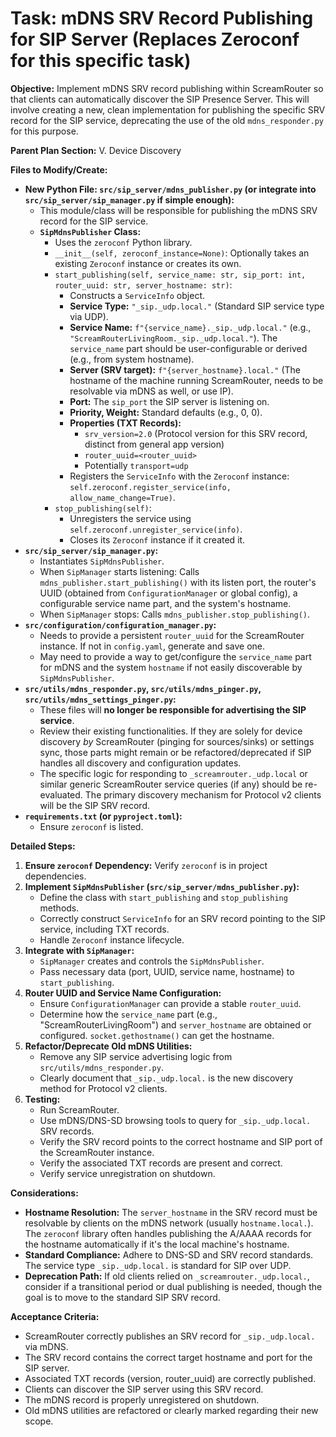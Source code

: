 # Task: mDNS SRV Record Publishing for SIP Server (Replaces Zeroconf for this specific task)

**Objective:** Implement mDNS SRV record publishing within ScreamRouter so that clients can automatically discover the SIP Presence Server. This will involve creating a new, clean implementation for publishing the specific SRV record for the SIP service, deprecating the use of the old `mdns_responder.py` for this purpose.

**Parent Plan Section:** V. Device Discovery

**Files to Modify/Create:**

*   **New Python File: `src/sip_server/mdns_publisher.py` (or integrate into `src/sip_server/sip_manager.py` if simple enough):**
    *   This module/class will be responsible for publishing the mDNS SRV record for the SIP service.
    *   **`SipMdnsPublisher` Class:**
        *   Uses the `zeroconf` Python library.
        *   `__init__(self, zeroconf_instance=None)`: Optionally takes an existing `Zeroconf` instance or creates its own.
        *   `start_publishing(self, service_name: str, sip_port: int, router_uuid: str, server_hostname: str)`:
            *   Constructs a `ServiceInfo` object.
            *   **Service Type:** `"_sip._udp.local."` (Standard SIP service type via UDP).
            *   **Service Name:** `f"{service_name}._sip._udp.local."` (e.g., `"ScreamRouterLivingRoom._sip._udp.local."`). The `service_name` part should be user-configurable or derived (e.g., from system hostname).
            *   **Server (SRV target):** `f"{server_hostname}.local."` (The hostname of the machine running ScreamRouter, needs to be resolvable via mDNS as well, or use IP).
            *   **Port:** The `sip_port` the SIP server is listening on.
            *   **Priority, Weight:** Standard defaults (e.g., 0, 0).
            *   **Properties (TXT Records):**
                *   `srv_version=2.0` (Protocol version for this SRV record, distinct from general app version)
                *   `router_uuid=<router_uuid>`
                *   Potentially `transport=udp`
            *   Registers the `ServiceInfo` with the `Zeroconf` instance: `self.zeroconf.register_service(info, allow_name_change=True)`.
        *   `stop_publishing(self)`:
            *   Unregisters the service using `self.zeroconf.unregister_service(info)`.
            *   Closes its `Zeroconf` instance if it created it.
*   **`src/sip_server/sip_manager.py`:**
    *   Instantiates `SipMdnsPublisher`.
    *   When `SipManager` starts listening: Calls `mdns_publisher.start_publishing()` with its listen port, the router's UUID (obtained from `ConfigurationManager` or global config), a configurable service name part, and the system's hostname.
    *   When `SipManager` stops: Calls `mdns_publisher.stop_publishing()`.
*   **`src/configuration/configuration_manager.py`:**
    *   Needs to provide a persistent `router_uuid` for the ScreamRouter instance. If not in `config.yaml`, generate and save one.
    *   May need to provide a way to get/configure the `service_name` part for mDNS and the system `hostname` if not easily discoverable by `SipMdnsPublisher`.
*   **`src/utils/mdns_responder.py`, `src/utils/mdns_pinger.py`, `src/utils/mdns_settings_pinger.py`:**
    *   These files will **no longer be responsible for advertising the SIP service**.
    *   Review their existing functionalities. If they are solely for device discovery *by* ScreamRouter (pinging for sources/sinks) or settings sync, those parts might remain or be refactored/deprecated if SIP handles all discovery and configuration updates.
    *   The specific logic for responding to `_screamrouter._udp.local` or similar generic ScreamRouter service queries (if any) should be re-evaluated. The primary discovery mechanism for Protocol v2 clients will be the SIP SRV record.
*   **`requirements.txt` (or `pyproject.toml`):**
    *   Ensure `zeroconf` is listed.

**Detailed Steps:**

1.  **Ensure `zeroconf` Dependency:** Verify `zeroconf` is in project dependencies.
2.  **Implement `SipMdnsPublisher` (`src/sip_server/mdns_publisher.py`):**
    *   Define the class with `start_publishing` and `stop_publishing` methods.
    *   Correctly construct `ServiceInfo` for an SRV record pointing to the SIP service, including TXT records.
    *   Handle `Zeroconf` instance lifecycle.
3.  **Integrate with `SipManager`:**
    *   `SipManager` creates and controls the `SipMdnsPublisher`.
    *   Pass necessary data (port, UUID, service name, hostname) to `start_publishing`.
4.  **Router UUID and Service Name Configuration:**
    *   Ensure `ConfigurationManager` can provide a stable `router_uuid`.
    *   Determine how the `service_name` part (e.g., "ScreamRouterLivingRoom") and `server_hostname` are obtained or configured. `socket.gethostname()` can get the hostname.
5.  **Refactor/Deprecate Old mDNS Utilities:**
    *   Remove any SIP service advertising logic from `src/utils/mdns_responder.py`.
    *   Clearly document that `_sip._udp.local.` is the new discovery method for Protocol v2 clients.
6.  **Testing:**
    *   Run ScreamRouter.
    *   Use mDNS/DNS-SD browsing tools to query for `_sip._udp.local.` SRV records.
    *   Verify the SRV record points to the correct hostname and SIP port of the ScreamRouter instance.
    *   Verify the associated TXT records are present and correct.
    *   Verify service unregistration on shutdown.

**Considerations:**

*   **Hostname Resolution:** The `server_hostname` in the SRV record must be resolvable by clients on the mDNS network (usually `hostname.local.`). The `zeroconf` library often handles publishing the A/AAAA records for the hostname automatically if it's the local machine's hostname.
*   **Standard Compliance:** Adhere to DNS-SD and SRV record standards. The service type `_sip._udp.local.` is standard for SIP over UDP.
*   **Deprecation Path:** If old clients relied on `_screamrouter._udp.local.`, consider if a transitional period or dual publishing is needed, though the goal is to move to the standard SIP SRV record.

**Acceptance Criteria:**

*   ScreamRouter correctly publishes an SRV record for `_sip._udp.local.` via mDNS.
*   The SRV record contains the correct target hostname and port for the SIP server.
*   Associated TXT records (version, router_uuid) are correctly published.
*   Clients can discover the SIP server using this SRV record.
*   The mDNS record is properly unregistered on shutdown.
*   Old mDNS utilities are refactored or clearly marked regarding their new scope.

